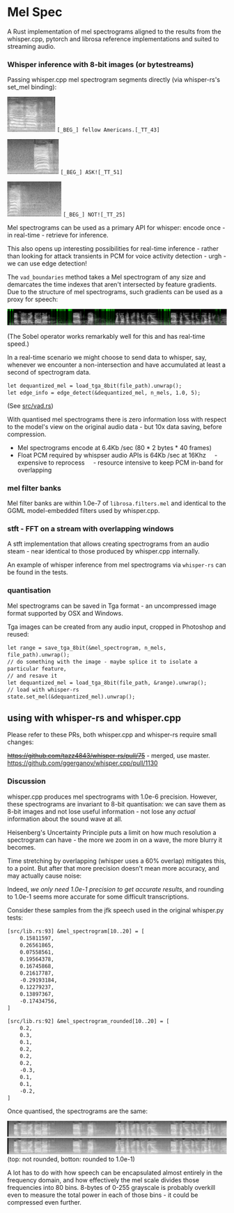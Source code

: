 # Mel Spec

A Rust implementation of mel spectrograms aligned to the results from the
whisper.cpp, pytorch and librosa reference implementations and suited to
streaming audio.

### Whisper inference with 8-bit images (or bytestreams)

Passing whisper.cpp mel spectrogram segments directly (via whisper-rs's
set_mel binding):

![image](./doc/fellow_americans.png)
`[_BEG_] fellow Americans.[_TT_43]`

![image](./doc/ask.png)
`[_BEG_] ASK![_TT_51]`

![image](./doc/not.png)
`[_BEG_] NOT![_TT_25]`

Mel spectrograms can be used as a primary API for whisper: encode once - in
real-time - retrieve for inference.

This also opens up interesting possibilities for real-time inference - rather
than looking for attack transients in PCM for voice activity detection - urgh -
we can use edge detection! 

The `vad_boundaries` method takes a Mel spectrogram of any size and demarcates
the time indexes that aren't intersected by feature gradients. Due to the
structure of mel spectrograms, such gradients can be used as a proxy for speech:

![image](./doc/jfk_vad_boundaries.png)

(The Sobel operator works remarkably well for this and has real-time speed.)

In a real-time scenario we might choose to send data to whisper, say, whenever
we encounter a non-intersection and have accumulated at least a second of
spectrogram data.

```
let dequantized_mel = load_tga_8bit(file_path).unwrap();
let edge_info = edge_detect(&dequantized_mel, n_mels, 1.0, 5);
```

(See [src/vad.rs](./src/vad.rs))

With quantised mel spectrograms there is zero information loss with respect to
the model's view on the original audio data - but 10x data saving, before
compression.

* Mel spectrograms encode at 6.4Kb /sec (80 * 2 bytes * 40 frames)
* Float PCM required by whispser audio APIs is 64Kb /sec at 16Khz
    - expensive to reprocess
    - resource intensive to keep PCM in-band for overlapping

### mel filter banks

Mel filter banks are within 1.0e-7 of `librosa.filters.mel` and identical to
the GGML model-embedded filters used by whisper.cpp.

### stft - FFT on a stream with overlapping windows

A stft implementation that allows creating spectrograms from an audio steam -
near identical to those produced by whisper.cpp internally.

An example of whisper inference from mel spectrograms via `whisper-rs` can be
found in the tests.

### quantisation

Mel spectrograms can be saved in Tga format - an uncompressed image format
supported by OSX and Windows.

Tga images can be created from any audio input, cropped in Photoshop and reused:

```
let range = save_tga_8bit(&mel_spectrogram, n_mels, file_path).unwrap();
// do something with the image - maybe splice it to isolate a particular feature,
// and resave it
let dequantized_mel = load_tga_8bit(file_path, &range).unwrap();
// load with whisper-rs
state.set_mel(&dequantized_mel).unwrap();
```

## using with whisper-rs and whisper.cpp

Please refer to these PRs, both whisper.cpp and whisper-rs require small
changes:

<s>https://github.com/tazz4843/whisper-rs/pull/75</s> - merged, use master.
https://github.com/ggerganov/whisper.cpp/pull/1130


### Discussion

whisper.cpp produces mel spectrograms with 1.0e-6 precision. However,
these spectrograms are invariant to 8-bit quantisation: we can save them
as 8-bit images and not lose useful information - not lose any *actual*
information about the sound wave at all.

Heisenberg's Uncertainty Principle puts a limit on how much resolution a
spectrogram can have - the more we zoom in on a wave, the more blurry it
becomes. 

Time stretching by overlapping (whisper uses a 60% overlap) mitigates this,
to a point. But after that more precision doesn't mean more accuracy,
and may actually cause noise:

Indeed, *we only need 1.0e-1 precision to get accurate results*, and
rounding to 1.0e-1 seems more accurate for some difficult transcriptions.


Consider these samples from the jfk speech used in the original whisper.py
tests:

```
[src/lib.rs:93] &mel_spectrogram[10..20] = [
    0.15811597,
    0.26561865,
    0.07558561,
    0.19564378,
    0.16745868,
    0.21617787,
    -0.29193184,
    0.12279237,
    0.13897367,
    -0.17434756,
]
```
```
[src/lib.rs:92] &mel_spectrogram_rounded[10..20] = [
    0.2,
    0.3,
    0.1,
    0.2,
    0.2,
    0.2,
    -0.3,
    0.1,
    0.1,
    -0.2,
]
```

Once quantised, the spectrograms are the same:

![image](./doc/quantized_mel.png)
![image](./doc/quantized_mel_e1.png)
(top: not rounded, botton: rounded to 1.0e-1)

A lot has to do with how speech can be encapsulated almost entirely in
the frequency domain, and how effectively the mel scale divides those 
frequencies into 80 bins. 8-bytes of 0-255 grayscale is probably
overkill even to measure the total power in each of those bins - it
could be compressed even further.
